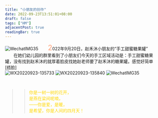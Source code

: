 ```yaml
---
title: "小朋友的创作"
date: 2022-09-23T13:51:01+08:00
draft: false
tags: ["HM"]
adjacentPost: true
readingBar: true
---
```

![WechatIMG35](https://cdn.jsdelivr.net/gh/imum-me/img@main/uPic/WechatIMG35.jpeg)
&emsp;&emsp;<font size=5 color=#ffa07a>2</font>022年9月20日，赵禾沐小朋友的“手工甜蜜糖果罐”<br>
&emsp;&emsp;在她们幼儿园的群里看到了小朋友们今天的手工区域活动是：手工甜蜜糖果罐，没有找到赵禾沐的就厚着脸皮找她赵老师要了赵禾沐的糖果罐。感觉好简单[捂脸] <br>
![WX20220923-135733](https://cdn.jsdelivr.net/gh/imum-me/img@main/uPic/WX20220923-135733.png)
![WX20220923-135840](https://cdn.jsdelivr.net/gh/imum-me/img@main/uPic/WX20220923-135840.png)
![WechatIMG35](https://cdn.jsdelivr.net/gh/imum-me/img@main/uPic/WechatIMG35.jpeg)

<br>

> > <font color=#ffd700>你是一树一树的花开，<br>
> > 是燕在梁间呢喃，<br>
> > ——你是爱，是暖，<br>
> > 是希望，你是人间的四月天！</font><br>